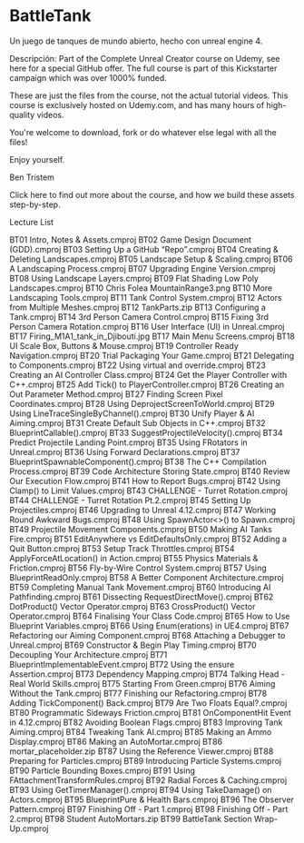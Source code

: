 # BattleTank
Un juego de tanques de mundo abierto, hecho con unreal engine 4.

Descripción:
Part of the Complete Unreal Creator course on Udemy, see here for a special GitHub offer. The full course is part of this Kickstarter campaign which was over 1000% funded.

These are just the files from the course, not the actual tutorial videos. This course is exclusively hosted on Udemy.com, and has many hours of high-quality videos.

You're welcome to download, fork or do whatever else legal with all the files!

Enjoy yourself.

Ben Tristem

Click here to find out more about the course, and how we build these assets step-by-step.

Lecture List

BT01 Intro, Notes & Assets.cmproj
BT02 Game Design Document (GDD).cmproj
BT03 Setting Up a GitHub “Repo”.cmproj
BT04 Creating & Deleting Landscapes.cmproj
BT05 Landscape Setup & Scaling.cmproj
BT06 A Landscaping Process.cmproj
BT07 Upgrading Engine Version.cmproj
BT08 Using Landscape Layers.cmproj
BT09 Flat Shading Low Poly Landscapes.cmproj
BT10 Chris Folea MountainRange3.png
BT10 More Landscaping Tools.cmproj
BT11 Tank Control System.cmproj
BT12 Actors from Multiple Meshes.cmproj
BT12 TankParts.zip
BT13 Configuring a Tank.cmproj
BT14 3rd Person Camera Control.cmproj
BT15 Fixing 3rd Person Camera Rotation.cmproj
BT16 User Interface (UI) in Unreal.cmproj
BT17 Firing_M1A1_tank_in_Djibouti.jpg
BT17 Main Menu Screens.cmproj
BT18 UI Scale Box, Buttons & Mouse.cmproj
BT19 Controller Ready Navigation.cmproj
BT20 Trial Packaging Your Game.cmproj
BT21 Delegating to Components.cmproj
BT22 Using virtual and override.cmproj
BT23 Creating an AI Controller Class.cmproj
BT24 Get the Player Controller with C++.cmproj
BT25 Add Tick() to PlayerController.cmproj
BT26 Creating an Out Parameter Method.cmproj
BT27 Finding Screen Pixel Coordinates.cmproj
BT28 Using DeprojectScreenToWorld.cmproj
BT29 Using LineTraceSingleByChannel().cmproj
BT30 Unify Player & AI Aiming.cmproj
BT31 Create Default Sub Objects in C++.cmproj
BT32 BlueprintCallable().cmproj
BT33 SuggestProjectileVelocity().cmproj
BT34 Predict Projectile Landing Point.cmproj
BT35 Using FRotators in Unreal.cmproj
BT36 Using Forward Declarations.cmproj
BT37 BlueprintSpawnableComponent().cmproj
BT38 The C++ Compilation Process.cmproj
BT39 Code Architecture Storing State.cmproj
BT40 Review Our Execution Flow.cmproj
BT41 How to Report Bugs.cmproj
BT42 Using Clamp() to Limit Values.cmproj
BT43 CHALLENGE - Turret Rotation.cmproj
BT44 CHALLENGE - Turret Rotation Pt.2.cmproj
BT45 Setting Up Projectiles.cmproj
BT46 Upgrading to Unreal 4.12.cmproj
BT47 Working Round Awkward Bugs.cmproj
BT48 Using SpawnActor<>() to Spawn.cmproj
BT49 Projectile Movement Components.cmproj
BT50 Making AI Tanks Fire.cmproj
BT51 EditAnywhere vs EditDefaultsOnly.cmproj
BT52 Adding a Quit Button.cmproj
BT53 Setup Track Throttles.cmproj
BT54 ApplyForceAtLocation() in Action.cmproj
BT55 Physics Materials & Friction.cmproj
BT56 Fly-by-Wire Control System.cmproj
BT57 Using BlueprintReadOnly.cmproj
BT58 A Better Component Architecture.cmproj
BT59 Completing Manual Tank Movement.cmproj
BT60 Introducing AI Pathfinding.cmproj
BT61 Dissecting RequestDirectMove().cmproj
BT62 DotProduct() Vector Operator.cmproj
BT63 CrossProduct() Vector Operator.cmproj
BT64 Finalising Your Class Code.cmproj
BT65 How to Use Blueprint Variables.cmproj
BT66 Using Enum(erations) in UE4.cmproj
BT67 Refactoring our Aiming Component.cmproj
BT68 Attaching a Debugger to Unreal.cmproj
BT69 Constructor & Begin Play Timing.cmproj
BT70 Decoupling Your Architecture.cmproj
BT71 BlueprintImplementableEvent.cmproj
BT72 Using the ensure Assertion.cmproj
BT73 Dependency Mapping.cmproj
BT74 Talking Head - Real World Skills.cmproj
BT75 Starting From Green.cmproj
BT76 Aiming Without the Tank.cmproj
BT77 Finishing our Refactoring.cmproj
BT78 Adding TickComponent() Back.cmproj
BT79 Are Two Floats Equal?.cmproj
BT80 Programmatic Sideways Friction.cmproj
BT81 OnComponentHit Event in 4.12.cmproj
BT82 Avoiding Boolean Flags.cmproj
BT83 Improving Tank Aiming.cmproj
BT84 Tweaking Tank AI.cmproj
BT85 Making an Ammo Display.cmproj
BT86 Making an AutoMortar.cmproj
BT86 mortar_placeholder.zip
BT87 Using the Reference Viewer.cmproj
BT88 Preparing for Particles.cmproj
BT89 Introducing Particle Systems.cmproj
BT90 Particle Bounding Boxes.cmproj
BT91 Using FAttachmentTransformRules.cmproj
BT92 Radial Forces & Caching.cmproj
BT93 Using GetTimerManager().cmproj
BT94 Using TakeDamage() on Actors.cmproj
BT95 BlueprintPure & Health Bars.cmproj
BT96 The Observer Pattern.cmproj
BT97 Finishing Off - Part 1.cmproj
BT98 Finishing Off - Part 2.cmproj
BT98 Student AutoMortars.zip
BT99 BattleTank Section Wrap-Up.cmproj
